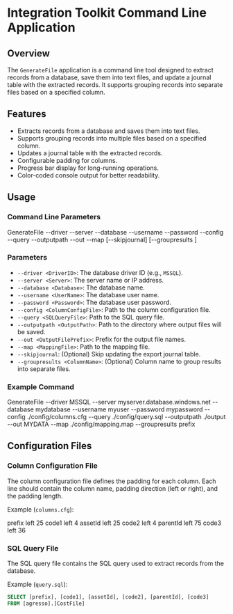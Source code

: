 # Integration Toolkit Command Line Application

## Overview

The `GenerateFile` application is a command line tool designed to extract records from a database, save them into text files, and update a journal table with the extracted records. It supports grouping records into separate files based on a specified column.

## Features

- Extracts records from a database and saves them into text files.
- Supports grouping records into multiple files based on a specified column.
- Updates a journal table with the extracted records.
- Configurable padding for columns.
- Progress bar display for long-running operations.
- Color-coded console output for better readability.

## Usage

### Command Line Parameters

GenerateFile --driver <DriverID> --server <Server> --database <Database> --username <UserName> --password <Password> --config <ColumnConfigFile> --query <SQLQueryFile> --outputpath <OutputPath> --out <OutputFilePrefix> --map <MappingFile> [--skipjournal] [--groupresults <ColumnName>]


### Parameters

- `--driver <DriverID>`: The database driver ID (e.g., `MSSQL`).
- `--server <Server>`: The server name or IP address.
- `--database <Database>`: The database name.
- `--username <UserName>`: The database user name.
- `--password <Password>`: The database user password.
- `--config <ColumnConfigFile>`: Path to the column configuration file.
- `--query <SQLQueryFile>`: Path to the SQL query file.
- `--outputpath <OutputPath>`: Path to the directory where output files will be saved.
- `--out <OutputFilePrefix>`: Prefix for the output file names.
- `--map <MappingFile>`: Path to the mapping file.
- `--skipjournal`: (Optional) Skip updating the export journal table.
- `--groupresults <ColumnName>`: (Optional) Column name to group results into separate files.

### Example Command

GenerateFile --driver MSSQL --server myserver.database.windows.net --database mydatabase --username myuser --password mypassword --config ./config/columns.cfg --query ./config/query.sql --outputpath ./output --out MYDATA --map ./config/mapping.map --groupresults prefix


## Configuration Files

### Column Configuration File

The column configuration file defines the padding for each column. Each line should contain the column name, padding direction (left or right), and the padding length.

Example (`columns.cfg`):

prefix left 25
code1 left 4
assetId left 25
code2 left 4
parentId left 75
code3 left 36


### SQL Query File

The SQL query file contains the SQL query used to extract records from the database.

Example (`query.sql`):
```sql
SELECT [prefix], [code1], [assetId], [code2], [parentId], [code3]
FROM [agresso].[CostFile]


